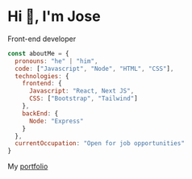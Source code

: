 # Hi 👋, I'm Jose
Front-end developer

````js
const aboutMe = {
  pronouns: "he" | "him",
  code: ["Javascript", "Node", "HTML", "CSS"],
  technologies: {
    frontend: {
      Javascript: "React, Next JS",
      CSS: ["Bootstrap", "Tailwind"]
    },
    backEnd: {
      Node: "Express"
    }
  },
  currentOccupation: "Open for job opportunities"
}
````
My [portfolio](https://jeliasdiaz.netlify.app/)


